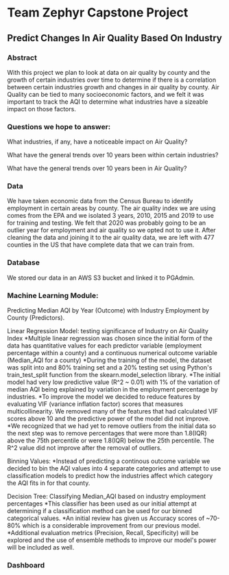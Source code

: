 # Team Zephyr Capstone Project

## Predict Changes In Air Quality Based On Industry

### Abstract

With this project we plan to look at data on air quality by county and the growth of certain industries over time to determine if there is a correlation between certain industries growth and changes in air quality by county. Air Quality can be tied to many socioeconomic factors, and we felt it was important to track the AQI to determine what industries have a sizeable impact on those factors. 

### Questions we hope to answer:

What industries, if any, have a noticeable impact on Air Quality?

What have the general trends over 10 years been within certain industries?

What have the general trends over 10 years been in Air Quality?

### Data

We have taken economic data from the Census Bureau to identify employment in certain areas by county. The air quality index we are using comes from the EPA and we isolated 3 years, 2010, 2015 and 2019 to use for training and testing. We felt that 2020 was probably going to be an outlier year for employment and air quality so we opted not to use it. After cleaning the data and joining it to the air quality data, we are left with 477 counties in the US that have complete data that we can train from.

### Database

We stored our data in an AWS S3 bucket and linked it to PGAdmin.

### Machine Learning Module: 
 
Predicting Median AQI by Year (Outcome) with Industry Employment by County (Predictors). 
 
Linear Regression Model: testing significance of Industry on Air Quality Index 
*Multiple linear regression was chosen since the initial form of the data has quantitative values for each predictor variable (employment percentage within a county) and a continuous numerical outcome variable (Median_AQI for a county)
*During the training of the model, the dataset was split into and 80% training set and a 20% testing set using Python's train_test_split function from the skearn.model_selection library.
*The initial model had very low predictive value (R^2 ~ 0.01) with 1% of the variation of median AQI being explained by variation in the employment percentage by industries.
*To improve the model we decided to reduce features by evaluating VIF (variance inflation factor) scores that measures multicollinearity. We removed many of the features that had calculated VIF scores above 10 and the predictive power of the model did not improve. 
*We recognized that we had yet to remove outliers from the initial data so the next step was to remove percentages that were more than 1.8(IQR) above the 75th percentile or were 1.8(IQR) below the 25th percentile. The R^2 value did not improve after the removal of outliers.

Binning Values:
*Instead of predicting a continous outcome variable we decided to bin the AQI values into 4 separate categories and attempt to use classification models to predict how the industries affect which category the AQI fits in for that county.

Decision Tree: Classifying Median_AQI based on industry employment percentages
*This classifier has been used as our initial attempt at determining if a classification method can be used for our binned categorical values. 
*An initial review has given us Accuracy scores of ~70-80% which is a considerable improvement from our previous model.
*Additional evaluation metrics (Precision, Recall, Specificity) will be explored and the use of ensemble methods to improve our model's power will be included as well. 


### Dashboard
